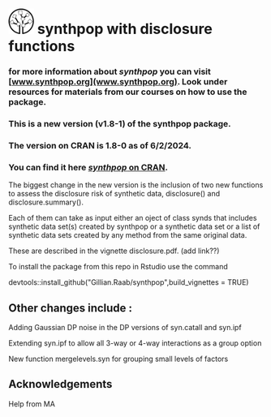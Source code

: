 
# <img src="logo.png" width="50" height="50"> synthpop with disclosure functions

### for more information about _synthpop_ you can visit **[www.synthpop.org](www.synthpop.org)**. Look under resources for materials from our courses on how to use the package.

### This is a new version (v1.8-1) of the synthpop package.

### The version on CRAN is 1.8-0 as of 6/2/2024.

### You can find it here **[_synthpop_ on CRAN](https://CRAN.R-project.org/package=synthpop)**.

The biggest change in the new version is the inclusion of two new functions to assess the disclosure risk of synthetic data, disclosure() and disclosure.summary().

Each of them can take as input either an oject of class synds that includes synthetic data set(s) created by synthpop or a synthetic data set or a list of synthetic data sets created by any method from the same original data.

These are described in the vignette disclosure.pdf. (add link??)

To install the package from this repo in Rstudio use the command

devtools::install_github("Gillian.Raab/synthpop",build_vignettes = TRUE)
 
 
## Other changes include :
 
 Adding Gaussian DP noise in the DP versions of syn.catall and syn.ipf
 
 Extending syn.ipf to allow all 3-way or 4-way interactions as a group option
 
 New function mergelevels.syn for grouping small levels of factors
 



## Acknowledgements

Help from MA

